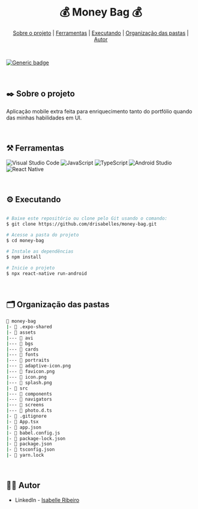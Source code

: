 <div align="center">

# 💰 Money Bag 💰

</div>

<div align="center">

[Sobre o projeto](#project) | [Ferramentas](#tools) | [Executando](#running) | [Organização das pastas](#folders) | [Autor](#autor)

</div>

</br>

[![Generic badge](https://img.shields.io/badge/STATUS%20DO%20PROJETO-FINALIZADO-green)](https://shields.io/)

</br>

## ✒️ Sobre o projeto <a name="project"></a>
Aplicação mobile extra feita para enriquecimento tanto do portfólio quando das minhas habilidades em UI. 

</br>

## ⚒️ Ferramentas <a name="tools"></a>
![Visual Studio Code](https://img.shields.io/badge/Visual%20Studio%20Code-e4d2e4.svg?style=for-the-badge&logo=visual-studio-code&logoColor=black)
![JavaScript](https://img.shields.io/badge/javascript-e4d2e4.svg?style=for-the-badge&logo=javascript&logoColor=black)
![TypeScript](https://img.shields.io/badge/typescript-e4d2e4.svg?style=for-the-badge&logo=typescript&logoColor=black)
![Android Studio](https://img.shields.io/badge/Android%20Studio-e4d2e4.svg?style=for-the-badge&logo=android-studio&logoColor=black)
![React Native](https://img.shields.io/badge/react_native-e4d2e4.svg?style=for-the-badge&logo=react&logoColor=black)

</br>

## ⚙️ Executando <a name="running"></a>

```bash

# Baixe este repositório ou clone pelo Git usando o comando:
$ git clone https://github.com/drisabelles/money-bag.git

# Acesse a pasta do projeto
$ cd money-bag

# Instale as dependências
$ npm install

# Inicie o projeto
$ npx react-native run-android

```

</br>

## 🗂️ Organização das pastas <a name="folders"></a>

```bash
📂 money-bag
|- 📁 .expo-shared
|- 📁 assets
|--- 📁 avi
|--- 📁 bgs
|--- 📁 cards
|--- 📁 fonts
|--- 📁 portraits
|--- 📄 adaptive-icon.png
|--- 📄 favicon.png
|--- 📄 icon.png
|--- 📄 splash.png
|- 📁 src
|--- 📁 components
|--- 📁 navigators
|--- 📁 screens
|--- 📄 photo.d.ts
|- 📄 .gitignore
|- 📄 App.tsx
|- 📄 app.json
|- 📄 babel.config.js
|- 📄 package-lock.json
|- 📄 package.json
|- 📄 tsconfig.json
|- 📄 yarn.lock
```

</br>

## 👩‍💻 Autor <a name="autor"></a>

- LinkedIn - [Isabelle Ribeiro](https://www.linkedin.com/in/drisabelles/)
